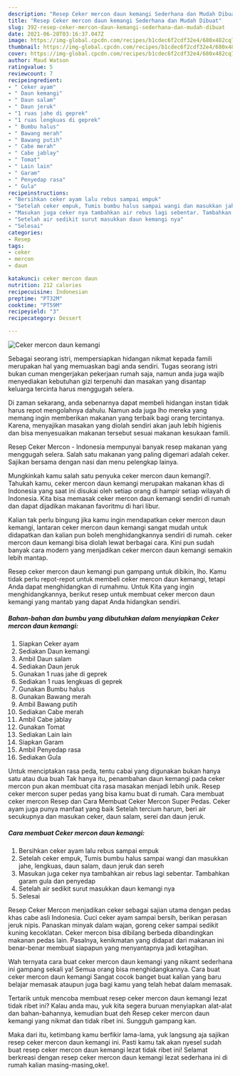 ```yaml
---
description: "Resep Ceker mercon daun kemangi Sederhana dan Mudah Dibuat"
title: "Resep Ceker mercon daun kemangi Sederhana dan Mudah Dibuat"
slug: 392-resep-ceker-mercon-daun-kemangi-sederhana-dan-mudah-dibuat
date: 2021-06-28T03:16:37.047Z
image: https://img-global.cpcdn.com/recipes/b1cdec6f2cdf32e4/680x482cq70/ceker-mercon-daun-kemangi-foto-resep-utama.jpg
thumbnail: https://img-global.cpcdn.com/recipes/b1cdec6f2cdf32e4/680x482cq70/ceker-mercon-daun-kemangi-foto-resep-utama.jpg
cover: https://img-global.cpcdn.com/recipes/b1cdec6f2cdf32e4/680x482cq70/ceker-mercon-daun-kemangi-foto-resep-utama.jpg
author: Maud Watson
ratingvalue: 5
reviewcount: 7
recipeingredient:
- " Ceker ayam"
- " Daun kemangi"
- " Daun salam"
- " Daun jeruk"
- "1 ruas jahe di geprek"
- "1 ruas lengkuas di geprek"
- " Bumbu halus"
- " Bawang merah"
- " Bawang putih"
- " Cabe merah"
- " Cabe jablay"
- " Tomat"
- " Lain lain"
- " Garam"
- " Penyedap rasa"
- " Gula"
recipeinstructions:
- "Bersihkan ceker ayam lalu rebus sampai empuk"
- "Setelah ceker empuk, Tumis bumbu halus sampai wangi dan masukkan jahe, lengkuas, daun salam, daun jeruk dan sereh"
- "Masukan juga ceker nya tambahkan air rebus lagi sebentar. Tambahkan garam gula dan penyedap"
- "Setelah air sedikit surut masukkan daun kemangi nya"
- "Selesai"
categories:
- Resep
tags:
- ceker
- mercon
- daun

katakunci: ceker mercon daun 
nutrition: 212 calories
recipecuisine: Indonesian
preptime: "PT32M"
cooktime: "PT59M"
recipeyield: "3"
recipecategory: Dessert

---
```



![Ceker mercon daun kemangi](https://img-global.cpcdn.com/recipes/b1cdec6f2cdf32e4/680x482cq70/ceker-mercon-daun-kemangi-foto-resep-utama.jpg)

Sebagai seorang istri, mempersiapkan hidangan nikmat kepada famili merupakan hal yang memuaskan bagi anda sendiri. Tugas seorang istri bukan cuman mengerjakan pekerjaan rumah saja, namun anda juga wajib menyediakan kebutuhan gizi terpenuhi dan masakan yang disantap keluarga tercinta harus menggugah selera.

Di zaman  sekarang, anda sebenarnya dapat membeli hidangan instan tidak harus repot mengolahnya dahulu. Namun ada juga lho mereka yang memang ingin memberikan makanan yang terbaik bagi orang tercintanya. Karena, menyajikan masakan yang diolah sendiri akan jauh lebih higienis dan bisa menyesuaikan makanan tersebut sesuai makanan kesukaan famili. 

Resep Ceker Mercon - Indonesia mempunyai banyak resep makanan yang menggugah selera. Salah satu makanan yang paling digemari adalah ceker. Sajikan bersama dengan nasi dan menu pelengkap lainya.

Mungkinkah kamu salah satu penyuka ceker mercon daun kemangi?. Tahukah kamu, ceker mercon daun kemangi merupakan makanan khas di Indonesia yang saat ini disukai oleh setiap orang di hampir setiap wilayah di Indonesia. Kita bisa memasak ceker mercon daun kemangi sendiri di rumah dan dapat dijadikan makanan favoritmu di hari libur.

Kalian tak perlu bingung jika kamu ingin mendapatkan ceker mercon daun kemangi, lantaran ceker mercon daun kemangi sangat mudah untuk didapatkan dan kalian pun boleh menghidangkannya sendiri di rumah. ceker mercon daun kemangi bisa diolah lewat berbagai cara. Kini pun sudah banyak cara modern yang menjadikan ceker mercon daun kemangi semakin lebih mantap.

Resep ceker mercon daun kemangi pun gampang untuk dibikin, lho. Kamu tidak perlu repot-repot untuk membeli ceker mercon daun kemangi, tetapi Anda dapat menghidangkan di rumahmu. Untuk Kita yang ingin menghidangkannya, berikut resep untuk membuat ceker mercon daun kemangi yang mantab yang dapat Anda hidangkan sendiri.

<!--inarticleads1-->

##### Bahan-bahan dan bumbu yang dibutuhkan dalam menyiapkan Ceker mercon daun kemangi:

1. Siapkan  Ceker ayam
1. Sediakan  Daun kemangi
1. Ambil  Daun salam
1. Sediakan  Daun jeruk
1. Gunakan 1 ruas jahe di geprek
1. Sediakan 1 ruas lengkuas di geprek
1. Gunakan  Bumbu halus
1. Gunakan  Bawang merah
1. Ambil  Bawang putih
1. Sediakan  Cabe merah
1. Ambil  Cabe jablay
1. Gunakan  Tomat
1. Sediakan  Lain lain
1. Siapkan  Garam
1. Ambil  Penyedap rasa
1. Sediakan  Gula


Untuk menciptakan rasa peda, tentu cabai yang digunakan bukan hanya satu atau dua buah Tak hanya itu, penambahan daun kemangi pada ceker mercon pun akan membuat cita rasa masakan menjadi lebih unik. Resep ceker mercon super pedas yang bisa kamu buat di rumah. Cara membuat ceker mercon Resep dan Cara Membuat Ceker Mercon Super Pedas. Ceker ayam juga punya manfaat yang baik Setelah tercium harum, beri air secukupnya dan masukan ceker, daun salam, serei dan daun jeruk. 

<!--inarticleads2-->

##### Cara membuat Ceker mercon daun kemangi:

1. Bersihkan ceker ayam lalu rebus sampai empuk
1. Setelah ceker empuk, Tumis bumbu halus sampai wangi dan masukkan jahe, lengkuas, daun salam, daun jeruk dan sereh
1. Masukan juga ceker nya tambahkan air rebus lagi sebentar. Tambahkan garam gula dan penyedap
1. Setelah air sedikit surut masukkan daun kemangi nya
1. Selesai


Resep Ceker Mercon menjadikan ceker sebagai sajian utama dengan pedas khas cabe asli Indonesia. Cuci ceker ayam sampai bersih, berikan perasan jeruk nipis. Panaskan minyak dalam wajan, goreng ceker sampai sedikit kuning kecoklatan. Ceker mercon bisa dibilang berbeda dibandingkan makanan pedas lain. Pasalnya, kenikmatan yang didapat dari makanan ini benar-benar membuat siapapun yang menyantapnya jadi ketagihan. 

Wah ternyata cara buat ceker mercon daun kemangi yang nikamt sederhana ini gampang sekali ya! Semua orang bisa menghidangkannya. Cara buat ceker mercon daun kemangi Sangat cocok banget buat kalian yang baru belajar memasak ataupun juga bagi kamu yang telah hebat dalam memasak.

Tertarik untuk mencoba membuat resep ceker mercon daun kemangi lezat tidak ribet ini? Kalau anda mau, yuk kita segera buruan menyiapkan alat-alat dan bahan-bahannya, kemudian buat deh Resep ceker mercon daun kemangi yang nikmat dan tidak ribet ini. Sungguh gampang kan. 

Maka dari itu, ketimbang kamu berfikir lama-lama, yuk langsung aja sajikan resep ceker mercon daun kemangi ini. Pasti kamu tak akan nyesel sudah buat resep ceker mercon daun kemangi lezat tidak ribet ini! Selamat berkreasi dengan resep ceker mercon daun kemangi lezat sederhana ini di rumah kalian masing-masing,oke!.

